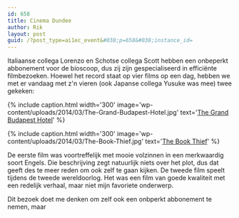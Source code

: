 ```yaml
---
id: 658
title: Cinema Dundee
author: Rik
layout: post
guid: /?post_type=ai1ec_event&#038;p=658&#038;instance_id=
---
```

Italiaanse collega Lorenzo en Schotse collega Scott hebben een onbeperkt abbonement voor de bioscoop, dus zij zijn gespecialiseerd in efficiënte filmbezoeken. Hoewel het record staat op vier films op een dag, hebben we met er vandaag met z'n vieren (ook Japanse collega Yusuke was mee) twee gekeken:

{% include caption.html
    width='300'
    image='wp-content/uploads/2014/03/The-Grand-Budapest-Hotel.jpg' 
    text='[The Grand Budapest Hotel](http://www.imdb.com/title/tt2278388/)'
%}

{% include caption.html
    width='300'
    image='wp-content/uploads/2014/03/The-Book-Thief.jpg' 
    text='[The Book Thief](http://www.imdb.com/title/tt0816442/)'
%}

De eerste film was voortreffelijk met mooie volzinnen in een merkwaardig soort Engels. Die beschrijving zegt natuurlijk niets over het plot, dus dat geeft des te meer reden om ook zelf te gaan kijken. De tweede film speelt tijdens de tweede wereldoorlog. Het was een film van goede kwaliteit met een redelijk verhaal, maar niet mijn favoriete onderwerp.

Dit bezoek doet me denken om zelf ook een onbperkt abbonement te nemen, maar